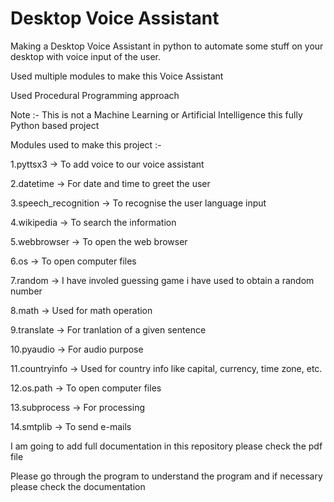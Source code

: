 # Desktop Voice Assistant

Making a Desktop Voice Assistant in python to automate some stuff on your desktop with voice input of the user.

Used multiple modules to make this Voice Assistant

Used Procedural Programming approach

Note :- This is not a Machine Learning or Artificial Intelligence this fully Python based project 

Modules used to make this project :-

1.pyttsx3 -> To add voice to our voice assistant

2.datetime -> For date and time to greet the user

3.speech_recognition -> To recognise the user language input

4.wikipedia -> To search the information 

5.webbrowser -> To open the web browser

6.os -> To open computer files

7.random -> I have involed guessing game i have used to obtain a random number

8.math -> Used for math operation

9.translate -> For tranlation of a given sentence 

10.pyaudio -> For audio purpose

11.countryinfo -> Used for country info like capital, currency, time zone, etc.

12.os.path -> To open computer files

13.subprocess -> For processing

14.smtplib -> To send e-mails

I am going to add full documentation in this repository please check the pdf file

Please go through the program to understand the program and if necessary please check the documentation
